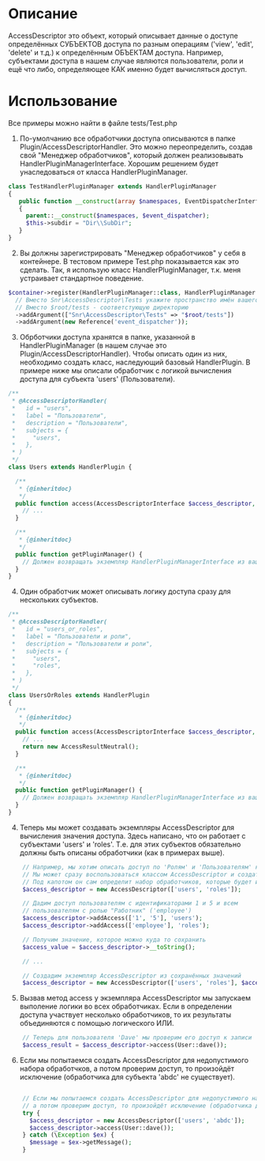 # Описание
AccessDescriptor это объект, который описывает данные о доступе определённых СУБЪЕКТОВ доступа по разным операциям ('view', 'edit', 'delete' и т.д.) к определённым ОБЪЕКТАМ доступа.
Например, субъектами доступа в нашем случае являются пользователи, роли и ещё что либо, определяющее КАК именно будет вычисляться доступ.

# Использование
Все примеры можно найти в файле tests/Test.php

1. По-умолчанию все обработчики доступа описываются в папке Plugin/AccessDescriptorHandler. Это можно переопределить, создав свой "Менеджер обработчиков", который должен реализовывать HandlerPluginManagerInterface. Хорошим решением будет унаследоваться от класса HandlerPluginManager.
```php
class TestHandlerPluginManager extends HandlerPluginManager
{
   public function __construct(array $namespaces, EventDispatcherInterface $event_dispatcher)
   { 
     parent::__construct($namespaces, $event_dispatcher);
     $this->subdir = "Dir\\SubDir";
   }
}
```
2. Вы должны зарегистрировать "Менеджер обработчиков" у себя в контейнере. В тестовом примере Test.php показывается как это сделать. Так, я использую класс HandlerPluginManager, т.к. меня устраивает стандартное поведение.
```php
$container->register(HandlerPluginManager::class, HandlerPluginManager::class)
  // Вместо Snr\AccessDescriptor\Tests укажите пространство имён вашего проекта,
  // Вместо $root/tests - соответстующую директорию
  ->addArgument(["Snr\AccessDescriptor\Tests" => "$root/tests"])
  ->addArgument(new Reference('event_dispatcher'));
```

3. Обрботчики доступа хранятся в папке, указанной в HandlerPluginManager (в нашем случае это Plugin/AccessDescriptorHandler). Чтобы описать один из них, необходимо создать класс, наследующий базовый HandlerPlugin. В примере ниже мы описали обработчик с логикой вычисления доступа для субъекта 'users' (Пользователи).
```php
/**
 * @AccessDescriptorHandler(
 *   id = "users",
 *   label = "Пользователи",
 *   description = "Пользователи",
 *   subjects = {
 *     "users",
 *   },
 * )
 */
class Users extends HandlerPlugin {

  /**
   * {@inheritdoc}
   */
  public function access(AccessDescriptorInterface $access_descriptor, $account, string $operation = 'all') {
    // ...
  }

  /**
   * {@inheritdoc}
   */
  public function getPluginManager() {
    // Должен возвращать экземпляр HandlerPluginManagerInterface из вашего контейнера
  }
}
```

4. Один обработчик может описывать логику доступа сразу для нескольких субъектов. 
```php
/**
 * @AccessDescriptorHandler(
 *   id = "users_or_roles",
 *   label = "Пользователи и роли",
 *   description = "Пользователи и роли",
 *   subjects = {
 *     "users",
 *     "roles",
 *   },
 * )
 */
class UsersOrRoles extends HandlerPlugin
{
  /**
   * {@inheritdoc}
   */
  public function access(AccessDescriptorInterface $access_descriptor, $account, string $operation = 'all') {
    // ...
    return new AccessResultNeutral();
  }

  /**
   * {@inheritdoc}
   */
  public function getPluginManager() {
    // Должен возвращать экземпляр HandlerPluginManagerInterface из вашего контейнера
  }
}
```
4. Теперь мы может создавать экземпляры AccessDescriptor для вычисления значения доступа. Здесь написано, что он работает с субъектами 'users' и 'roles'. Т.е. для этих субъектов обязательно должны быть описаны обработчики (как в примерах выше).
```php
    // Например, мы хотим описать доступ по 'Ролям' и 'Пользователям' к какой либо записи
    // Мы может сразу воспользоваться классом AccessDescriptor и создать его экземпляр
    // Под капотом он сам определит набор обработчиков, которые будет использовать
    $access_descriptor = new AccessDescriptor(['users', 'roles']);

    // Дадим доступ пользователям с идентификаторами 1 и 5 и всем
    // пользователям с ролью "Работник" ('employee')
    $access_descriptor->addAccess(['1', '5'], 'users');
    $access_descriptor->addAccess(['employee'], 'roles');

    // Получим значение, которое можно куда то сохранить
    $access_value = $access_descriptor->__toString();

    // ...

    // Создадим экземпляр AccessDescriptor из сохранённых значений
    $access_descriptor = new AccessDescriptor(['users', 'roles'], $access_value);
```

5. Вызвав метод access у экземпляра AccessDescriptor мы запускаем выполение логики во всех обработчиках. Если в определении доступа участвует несколько обработчиков, то их результаты объединяются с помощью логического ИЛИ.
```php
    // Теперь для пользователя 'Dave' мы проверим его доступ к записи
    $access_result = $access_descriptor->access(User::dave());
```

6. Если мы попытаемся создать AccessDescriptor для недопустимого набора обработчков, а потом проверим доступ, то произойдёт исключение (обработчика для субъекта 'abdc' не существует).
```php

    // Если мы попытаемся создать AccessDescriptor для недопустимого набора обработчков,
    // а потом проверим доступ, то произойдёт исключение (обработчика для субъекта 'abdc' не существует)
    try {
      $access_descriptor = new AccessDescriptor(['users', 'abdc']);
      $access_descriptor->access(User::dave());
    } catch (\Exception $ex) {
      $message = $ex->getMessage();
    }
```